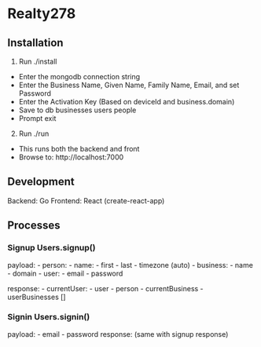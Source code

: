 # Realty278

## Installation

1. Run ./install

- Enter the mongodb connection string
- Enter the Business Name, Given Name, Family Name, Email, and set Password
- Enter the Activation Key (Based on deviceId and business.domain)
- Save to db
  businesses
  users
  people
- Prompt exit

2. Run ./run

- This runs both the backend and front
- Browse to: http://localhost:7000

## Development

Backend: Go
Frontend: React (create-react-app)

## Processes

### Signup Users.signup()

payload: - person: - name: - first - last - timezone (auto) - business: - name - domain - user: - email - password

response: - currentUser: - user - person - currentBusiness - userBusinesses []

### Signin Users.signin()

payload: - email - password
response: (same with signup response)
